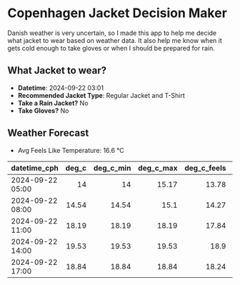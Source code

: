 
# Copenhagen Jacket Decision Maker

Danish weather is very uncertain, so I made this app to help me decide what jacket to wear based on weather data. 
It also help me know when it gets cold enough to take gloves or when I should be prepared for rain.

## What Jacket to wear?

- **Datetime**: 2024-09-22 03:01
- **Recommended Jacket Type**: Regular Jacket and T-Shirt
- **Take a Rain Jacket?** No
- **Take Gloves?** No

## Weather Forecast
- Avg Feels Like Temperature: 16.6 °C

| datetime_cph     |   deg_c |   deg_c_min |   deg_c_max |   deg_c_feels | weather   | wind   | rain   |
|:-----------------|--------:|------------:|------------:|--------------:|:----------|:-------|:-------|
| 2024-09-22 05:00 |   14    |       14    |       15.17 |         13.78 | Clouds    | Low    | None   |
| 2024-09-22 08:00 |   14.54 |       14.54 |       15.1  |         14.27 | Clouds    | Low    | None   |
| 2024-09-22 11:00 |   18.19 |       18.19 |       18.19 |         17.84 | Clouds    | Low    | None   |
| 2024-09-22 14:00 |   19.53 |       19.53 |       19.53 |         18.9  | Clouds    | Low    | None   |
| 2024-09-22 17:00 |   18.84 |       18.84 |       18.84 |         18.24 | Clouds    | Low    | None   |
        